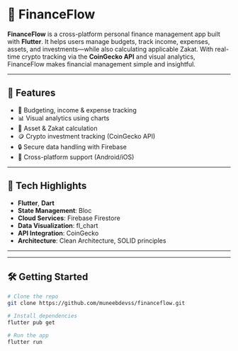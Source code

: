 # 📱 FinanceFlow

**FinanceFlow** is a cross-platform personal finance management app built with **Flutter**. It helps users manage budgets, track income, expenses, assets, and investments—while also calculating applicable Zakat. With real-time crypto tracking via the **CoinGecko API** and visual analytics, FinanceFlow makes financial management simple and insightful.

---

## 🚀 Features

- 🧾 Budgeting, income & expense tracking
- 📊 Visual analytics using charts
- 💸 Asset & Zakat calculation
- 🪙 Crypto investment tracking (CoinGecko API)
- 🔒 Secure data handling with Firebase
- 📱 Cross-platform support (Android/iOS)

---

## 🧠 Tech Highlights

- **Flutter**, **Dart**
- **State Management**: Bloc
- **Cloud Services**: Firebase Firestore
- **Data Visualization**: fl_chart
- **API Integration**: CoinGecko
- **Architecture**: Clean Architecture, SOLID principles

---


---

## 🛠️ Getting Started

```bash
# Clone the repo
git clone https://github.com/muneebdevss/financeflow.git

# Install dependencies
flutter pub get

# Run the app
flutter run



